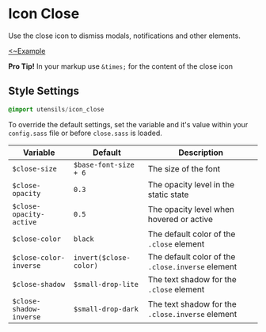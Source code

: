 # Icon Close
Use the close icon to dismiss modals, notifications and other elements.

[<~Example](markup/close.html.haml)

**Pro Tip!** In your markup use `&times;` for the content of the close icon

## Style Settings
```sass
@import utensils/icon_close
```

To override the default settings, set the variable and it's value
within your `config.sass` file or before `close.sass` is loaded.

Variable                | Default                | Description
----------------------- | ---------------------  | -------------------------------------------
`$close-size`           | `$base-font-size + 6`  | The size of the font
`$close-opacity`        | `0.3`                  | The opacity level in the static state
`$close-opacity-active` | `0.5`                  | The opacity level when hovered or active
`$close-color`          | `black`                | The default color of the `.close` element
`$close-color-inverse`  | `invert($close-color)` | The default color of the `.close.inverse` element
`$close-shadow`         | `$small-drop-lite`     | The text shadow for the `.close` element
`$close-shadow-inverse` | `$small-drop-dark`     | The text shadow for the `.close.inverse` element

